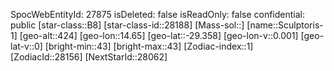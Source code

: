 ﻿---
location: [-29.358,14.65,424]
type: Station
tags:
- astro/Star

---
SpocWebEntityId: 27875
isDeleted: false
isReadOnly: false
confidential: public
[star-class::B8]
[star-class-id::28188]
[Mass-sol::]
[name::Sculptoris-1]
[geo-alt::424]
[geo-lon::14.65]
[geo-lat::-29.358]
[geo-lon-v::0.001]
[geo-lat-v::0]
[bright-min::43]
[bright-max::43]
[Zodiac-index::1]
[ZodiacId::28156]
[NextStarId::28062]


